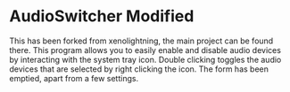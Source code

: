 AudioSwitcher Modified
================

This has been forked from xenolightning, the main project can be found there. This program allows you to easily enable and disable audio devices by interacting with the system tray icon. Double clicking toggles the audio devices that are selected by right clicking the icon. The form has been emptied, apart from a few settings.
